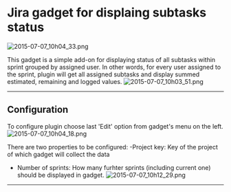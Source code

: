 Jira gadget for displaing subtasks status
================

![2015-07-07_10h04_33.png](https://bitbucket.org/repo/rzA5da/images/979070131-2015-07-07_10h04_33.png)

This gadget is a simple add-on for displaying status of all subtasks within sprint grouped by assigned user.
In other words, for every user assigned to the sprint, plugin will get all assigned subtasks and display summed estimated, remaining and logged values. 
![2015-07-07_10h03_51.png](https://bitbucket.org/repo/rzA5da/images/3991919402-2015-07-07_10h03_51.png)
____

## Configuration
To configure plugin choose last 'Edit' option from gadget's menu on the left. 
![2015-07-07_10h04_18.png](https://bitbucket.org/repo/rzA5da/images/1163549262-2015-07-07_10h04_18.png)

There are two properties to be configured:
-Project key: Key of the project of which gadget will collect the data

- Number of sprints: How many furhter sprints (including current one) should be displayed in gadget.
![2015-07-07_10h12_29.png](https://bitbucket.org/repo/rzA5da/images/2956729147-2015-07-07_10h12_29.png)

-----------------